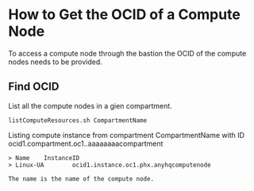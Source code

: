 # How to Get the OCID of a Compute Node
To access a compute node through the bastion the OCID of the compute nodes needs to be provided.
## Find OCID
List all the compute nodes in a gien compartment.
````
listComputeResources.sh CompartmentName
````
Listing compute instance from compartment CompartmentName with ID ocid1.compartment.oc1..aaaaaaaacompartment
````
> Name    InstanceID
> Linux-UA        ocid1.instance.oc1.phx.anyhqcomputenode

The name is the name of the compute node.
